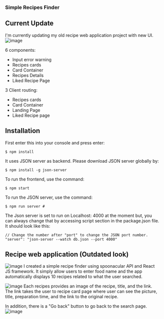 ### Simple Recipes Finder


## Current Update
I'm currently updating my old recipe web application project with new UI.
![image](https://user-images.githubusercontent.com/64029918/198901095-1570fc06-9323-438f-b5c1-9ab31c4dedf2.png)


6 components:
- Input error warning
- Recipes cards
- Card Container
- Recipes Details
- Liked Recipe Page

3 Client routing:
- Recipes cards
- Card Container
- Landing Page
- Liked Recipe page

## Installation

First enter this into your console and press enter:
``` 
$ npm install
```
It uses JSON server as backend.
Please download JSON server globally by:

```
$ npm install -g json-server
```
To run the frontend, use the command:

```
$ npm start
```

To run the JSON server, use the command:

```
$ npm run server #
```
The Json server is set to run on Localhost: 4000 at the moment but, you can always change that by accessing script section in the package.json file.
It should look like this:

```
// Change the number after "port" to change the JSON port number.
"server": "json-server --watch db.json --port 4000"
```

## Recipe web application (Outdated look)

![image](https://user-images.githubusercontent.com/64029918/152034898-2b379e0c-7dc9-46b1-8072-b8d4bb6db672.png)
I created a simple recipe finder using spoonacular API and React JS framework.
It simply allow users to enter food name and the app automatically displays 10 recipes related to what the user searched.

![image](https://user-images.githubusercontent.com/64029918/152035152-21f3befe-5762-4182-a1c7-a10f0db95428.png)
Each recipes provides an image of the recipe, title, and the link. The link takes the user to recipe card page where user can see the picture, title, preparation time, and the link to the original recipe. 

In addition, there is a "Go back" button to go back to the search page.
![image](https://user-images.githubusercontent.com/64029918/152035638-c128d9d5-8f7e-457e-a5ca-c81b3979cb01.png)
